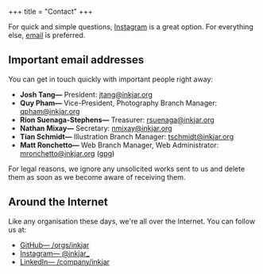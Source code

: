 +++
title = "Contact"
+++

For quick and simple questions, [Instagram](https://instagram.com/inkjar_) is a great option. For everything else, [email](mailto:questions@inkjar.org) is preferred.

## Important email addresses
You can get in touch quickly with important people right away:

- **Josh Tang&mdash;** President: [jtang@inkjar.org](mailto:jtang@inkjar.org)
- **Quy Pham&mdash;** Vice-President, Photography Branch Manager: [qpham@inkjar.org](mailto:qpham@inkjar.org)
- **Rion Suenaga-Stephens&mdash;** Treasurer: [rsuenaga@inkjar.org](mailto:rss@inkjar.org)
- **Nathan Mixay&mdash;** Secretary: [nmixay@inkjar.org](mailto:nmixay@inkjar.org)
- **Tian Schmidt&mdash;** Illustration Branch Manager: [tschmidt@inkjar.org](mailto:tschmidt@inkjar.org)
- **Matt Ronchetto&mdash;** Web Branch Manager, Web Administrator: [mronchetto@inkjar.org](mailto:mronchetto@inkjar.org) ([gpg](/gpg/mronchetto.txt))

For legal reasons, we ignore any unsolicited works sent to us and delete them as soon as we become aware of receiving them.

## Around the Internet
Like any organisation these days, we're all over the Internet. You can follow us at:

- [GitHub&mdash; /orgs/inkjar](https://github.com/orgs/inkjar)
- [Instagram&mdash; @inkjar_](https://instagram.com/inkjar_)
- [LinkedIn&mdash; /company/inkjar](https://linkedin.com/company/inkjar)

